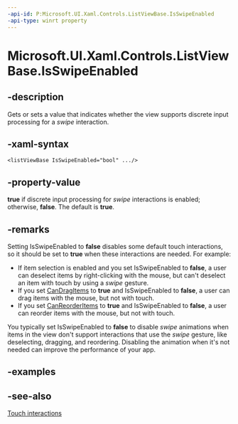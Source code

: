 ```yaml
---
-api-id: P:Microsoft.UI.Xaml.Controls.ListViewBase.IsSwipeEnabled
-api-type: winrt property
---
```


<!-- Property syntax
public bool IsSwipeEnabled { get;  set; }
-->

# Microsoft.UI.Xaml.Controls.ListViewBase.IsSwipeEnabled

## -description
Gets or sets a value that indicates whether the view supports discrete input processing for a *swipe* interaction.

## -xaml-syntax
```xaml
<listViewBase IsSwipeEnabled="bool" .../>
```


## -property-value
**true** if discrete input processing for *swipe* interactions is enabled; otherwise, **false**. The default is **true**.

## -remarks
Setting IsSwipeEnabled to **false** disables some default touch interactions, so it should be set to **true** when these interactions are needed. For example:
+ If item selection is enabled and you set IsSwipeEnabled to **false**, a user can deselect items by right-clicking with the mouse, but can't deselect an item with touch by using a *swipe* gesture.
+ If you set [CanDragItems](listviewbase_candragitems.md) to **true** and IsSwipeEnabled to **false**, a user can drag items with the mouse, but not with touch.
+ If you set [CanReorderItems](listviewbase_canreorderitems.md) to **true** and IsSwipeEnabled to **false**, a user can reorder items with the mouse, but not with touch.


You typically set IsSwipeEnabled to **false** to disable *swipe* animations when items in the view don't support interactions that use the *swipe* gesture, like deselecting, dragging, and reordering. Disabling the animation when it's not needed can improve the performance of your app.

## -examples

## -see-also
[Touch interactions](/windows/apps/design/input/touch-interactions)
